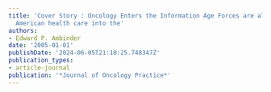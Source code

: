 ```yaml
---
title: 'Cover Story : Oncology Enters the Information Age Forces are aligning to shift
  American health care into the'
authors:
- Edward P. Ambinder
date: '2005-01-01'
publishDate: '2024-06-05T21:10:25.748347Z'
publication_types:
- article-journal
publication: '*Journal of Oncology Practice*'
---
```

